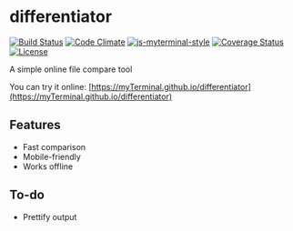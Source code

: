 # differentiator

[![Build Status](https://travis-ci.org/myTerminal/differentiator.svg?branch=master)](https://travis-ci.org/myTerminal/differentiator)
[![Code Climate](https://codeclimate.com/github/myTerminal/differentiator.png)](https://codeclimate.com/github/myTerminal/differentiator)
[![js-myterminal-style](https://img.shields.io/badge/code%20style-myterminal-blue.svg)](https://www.npmjs.com/package/eslint-config/myterminal)
[![Coverage Status](https://img.shields.io/coveralls/myTerminal/differentiator.svg)](https://coveralls.io/r/myTerminal/differentiator?branch=master)  
[![License](https://img.shields.io/badge/LICENSE-GPL%20v3.0-blue.svg)](https://www.gnu.org/licenses/gpl.html)  

A simple online file compare tool

You can try it online: [https://myTerminal.github.io/differentiator](https://myTerminal.github.io/differentiator)

## Features

* Fast comparison
* Mobile-friendly
* Works offline

## To-do

* Prettify output
